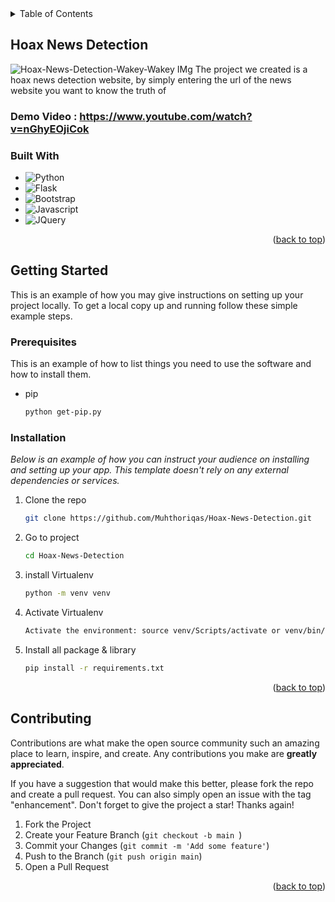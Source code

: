 
<!-- TABLE OF CONTENTS -->
<details>
  <summary>Table of Contents</summary>
  <ol>
    <li>
      <a href="#about-the-project">About The Project</a>
      <ul>
        <li><a href="#built-with">Built With</a></li>
      </ul>
    </li>
    <li>
      <a href="#getting-started">Getting Started</a>
      <ul>
        <li><a href="#prerequisites">Prerequisites</a></li>
        <li><a href="#installation">Installation</a></li>
      </ul>
    </li>
    <li><a href="#usage">Usage</a></li>
    <li><a href="#contributing">Contributing</a></li>
  </ol>
</details>



<!-- ABOUT THE PROJECT -->
## Hoax News Detection 

![Hoax-News-Detection-Wakey-Wakey IMg](https://user-images.githubusercontent.com/72277295/205958438-c6dcbfaf-0819-4f98-bfaa-d75a03b7edd4.png)
The project we created is a hoax news detection website, by simply entering the url of the news website you want to know the truth of

### Demo Video : https://www.youtube.com/watch?v=nGhyEOjiCok


### Built With
* ![Python](https://img.shields.io/badge/Python-306998?style=for-the-badge&logo=Python)
* ![Flask](https://img.shields.io/badge/Flask-gray?style=for-the-badge&logo=Flask)
* ![Bootstrap](https://img.shields.io/badge/Bootstrap-purple?style=for-the-badge&logo=Bootstrap)
* ![Javascript](https://img.shields.io/badge/Javascript-FFE873?style=for-the-badge&logo=Javascript)
* ![JQuery](https://img.shields.io/badge/JQuery-blue?style=for-the-badge&logo=JQuery)
<p align="right">(<a href="#readme-top">back to top</a>)</p>



<!-- GETTING STARTED -->
## Getting Started

This is an example of how you may give instructions on setting up your project locally.
To get a local copy up and running follow these simple example steps.

### Prerequisites

This is an example of how to list things you need to use the software and how to install them.
* pip
  ```sh
  python get-pip.py
  ```

### Installation

_Below is an example of how you can instruct your audience on installing and setting up your app. This template doesn't rely on any external dependencies or services._

1. Clone the repo
   ```sh
   git clone https://github.com/Muhthoriqas/Hoax-News-Detection.git
   ```
2. Go to project
   ```sh
   cd Hoax-News-Detection
   ```
3. install Virtualenv 
   ```sh
   python -m venv venv
   ```
4. Activate Virtualenv 
   ```sh
   Activate the environment: source venv/Scripts/activate or venv/bin/activate
   ```
5. Install all package & library
   ```sh
   pip install -r requirements.txt
   ```
 
<p align="right">(<a href="#readme-top">back to top</a>)</p>

<!-- CONTRIBUTING -->
## Contributing

Contributions are what make the open source community such an amazing place to learn, inspire, and create. Any contributions you make are **greatly appreciated**.

If you have a suggestion that would make this better, please fork the repo and create a pull request. You can also simply open an issue with the tag "enhancement".
Don't forget to give the project a star! Thanks again!

1. Fork the Project
2. Create your Feature Branch (`git checkout -b main `)
3. Commit your Changes (`git commit -m 'Add some feature'`)
4. Push to the Branch (`git push origin main`)
5. Open a Pull Request

<p align="right">(<a href="#readme-top">back to top</a>)</p>
